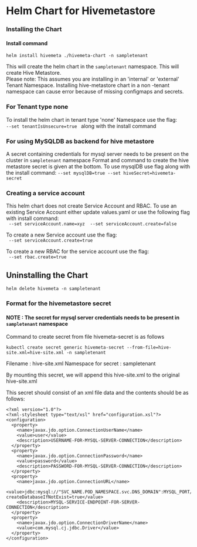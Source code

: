 # Helm Chart for Hivemetastore

### Installing the Chart

#### Install command
`helm install hivemeta ./hivemeta-chart -n sampletenant`

This will create the helm chart in the `sampletenant` namespace.  This will create Hive Metastore. </br>
Please note: This assumes you are installing in an 'internal' or 'external' Tenant Namespace. Installing hive-metastore chart in a non -tenant namespace can cause error because of missing configmaps and secrets.

### For Tenant type none
To install the helm chart in tenant type 'none' Namespace use the flag: <br>
`--set tenantIsUnsecure=true ` along with the install command

### For using MySQLDB as backend for hive metastore
A secret containing credentials for mysql server needs to be present on the cluster in `sampletenant` namespace
Format and command to create the hive metastore secret is given at the bottom.
To use mysqlDB use flag along with the install command:
`--set mysqlDB=true --set hiveSecret=hivemeta-secret`

### Creating a service account
This helm chart does not create Service Account and RBAC. To use an existing Service Account either update values.yaml or use the following flag with install command: <br>
` --set serviceAccount.name=xyz  --set serviceAccount.create=false`

To create a new Service account use the flag: <br>
` --set serviceAccount.create=true`

To create a new RBAC for the service account use the flag: <br>
` --set rbac.create=true`

## Uninstalling the Chart
`helm delete hivemeta -n sampletenant`

### Format for the hivemetastore secret

#### NOTE : The secret for mysql server credentials needs to be present in `sampletenant` namespace


Command to create secret from file hivemeta-secret is as follows

`kubectl create secret generic hivemeta-secret --from-file=hive-site.xml=hive-site.xml -n sampletenant`

Filename : hive-site.xml <xml file name which has mysql credentials>
Namespace for secret : sampletenant

By mounting this secret, we will append this hive-site.xml to the original hive-site.xml

This secret should consist of an xml file data and the contents should be as follows:
```
<?xml version="1.0"?>
<?xml-stylesheet type="text/xsl" href="configuration.xsl"?>
<configuration>
  <property>
    <name>javax.jdo.option.ConnectionUserName</name>
    <value>user</value>
    <description>USERNAME-FOR-MYSQL-SERVER-CONNECTION</description>
  </property>
  <property>
    <name>javax.jdo.option.ConnectionPassword</name>
    <value>password</value>
    <description>PASSWORD-FOR-MYSQL-SERVER-CONNECTION</description>
  </property>
  <property>
    <name>javax.jdo.option.ConnectionURL</name>
    <value>jdbc:mysql://"SVC_NAME.POD_NAMESPACE.svc.DNS_DOMAIN":MYSQL_PORT/metastore_db?createDatabaseIfNotExist=true</value>
    <description>MYSQL-SERVICE-ENDPOINT-FOR-SERVER-CONNECTION</description>
  </property>
  <property>
    <name>javax.jdo.option.ConnectionDriverName</name>
    <value>com.mysql.cj.jdbc.Driver</value>
  </property>
</configuration>
```